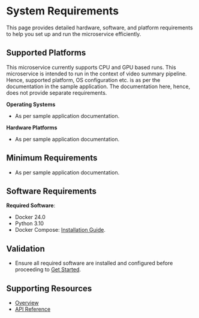 # System Requirements
This page provides detailed hardware, software, and platform requirements to help you set up and run the microservice efficiently.

## Supported Platforms
This microservice currently supports CPU and GPU based runs. This microservice is intended to run in the context of video summary pipeline. Hence, supported platform, OS configuration etc. is as per the documentation in the sample application. The documentation here, hence, does not provide separate requirements.

**Operating Systems**
- As per sample application documentation.

**Hardware Platforms**
- As per sample application documentation.

## Minimum Requirements
- As per sample application documentation.

## Software Requirements

**Required Software**:
- Docker 24.0
- Python 3.10
- Docker Compose: [Installation Guide](https://docs.docker.com/compose/install/).

## Validation
- Ensure all required software are installed and configured before proceeding to [Get Started](./get-started.md).

## Supporting Resources

* [Overview](Overview.md)
* [API Reference](api-reference.md)
